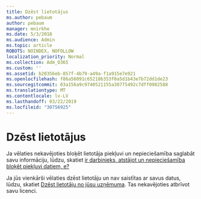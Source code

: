 ```yaml
---
title: Dzēst lietotājus
ms.author: pebaum
author: pebaum
manager: mnirkhe
ms.date: 5/3/2018
ms.audience: Admin
ms.topic: article
ROBOTS: NOINDEX, NOFOLLOW
localization_priority: Normal
ms.collection: Adm_O365
ms.custom: ''
ms.assetid: b20356eb-857f-4b79-a49a-f1a915e7e921
ms.openlocfilehash: f86a56091c65218b353f0a5d1b43e7b72dd1de23
ms.sourcegitcommit: 03a156a9c9740521155a30775492c7dff0982588
ms.translationtype: MT
ms.contentlocale: lv-LV
ms.lasthandoff: 03/22/2019
ms.locfileid: "30756925"
---
```

# <a name="deleting-users"></a>Dzēst lietotājus

Ja vēlaties nekavējoties bloķēt lietotāja piekļuvi un nepieciešamība saglabāt savu informāciju, lūdzu, skatiet [ir darbinieks, atstājot un nepieciešamība bloķēt piekļuvi datiem, e?](https://support.office.com/client/ba665d35-f4af-4bd0-b52d-841df7454d4b)
  
Ja jūs vienkārši vēlaties dzēst lietotāju un nav saistītas ar savus datus, lūdzu, skatiet [Dzēst lietotāju no jūsu uzņēmuma](https://support.office.com/article/d5155593-3bac-4d8d-9d8b-f4513a81479e). Tas nekavējoties atbrīvot savu licenci.
  

